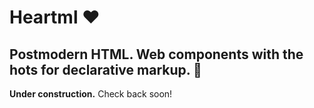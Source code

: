 # Heartml ❤️

## Postmodern HTML. Web components with the hots for declarative markup. 🤩

**Under construction.** Check back soon!
